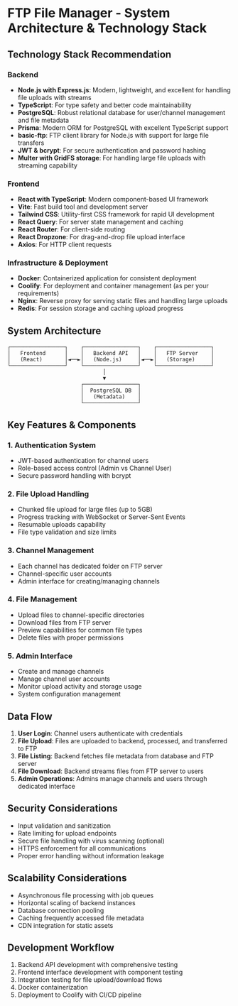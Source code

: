 # FTP File Manager - System Architecture & Technology Stack

## Technology Stack Recommendation

### Backend
- **Node.js with Express.js**: Modern, lightweight, and excellent for handling file uploads with streams
- **TypeScript**: For type safety and better code maintainability
- **PostgreSQL**: Robust relational database for user/channel management and file metadata
- **Prisma**: Modern ORM for PostgreSQL with excellent TypeScript support
- **basic-ftp**: FTP client library for Node.js with support for large file transfers
- **JWT & bcrypt**: For secure authentication and password hashing
- **Multer with GridFS storage**: For handling large file uploads with streaming capability

### Frontend
- **React with TypeScript**: Modern component-based UI framework
- **Vite**: Fast build tool and development server
- **Tailwind CSS**: Utility-first CSS framework for rapid UI development
- **React Query**: For server state management and caching
- **React Router**: For client-side routing
- **React Dropzone**: For drag-and-drop file upload interface
- **Axios**: For HTTP client requests

### Infrastructure & Deployment
- **Docker**: Containerized application for consistent deployment
- **Coolify**: For deployment and container management (as per your requirements)
- **Nginx**: Reverse proxy for serving static files and handling large uploads
- **Redis**: For session storage and caching upload progress

## System Architecture

```
┌─────────────────┐    ┌─────────────────┐    ┌─────────────────┐
│   Frontend      │    │   Backend API   │    │   FTP Server    │
│   (React)       │◄──►│   (Node.js)     │◄──►│   (Storage)     │
└─────────────────┘    └─────────────────┘    └─────────────────┘
                              │
                              ▼
                       ┌─────────────────┐
                       │  PostgreSQL DB  │
                       │   (Metadata)    │
                       └─────────────────┘
```

## Key Features & Components

### 1. Authentication System
- JWT-based authentication for channel users
- Role-based access control (Admin vs Channel User)
- Secure password handling with bcrypt

### 2. File Upload Handling
- Chunked file upload for large files (up to 5GB)
- Progress tracking with WebSocket or Server-Sent Events
- Resumable uploads capability
- File type validation and size limits

### 3. Channel Management
- Each channel has dedicated folder on FTP server
- Channel-specific user accounts
- Admin interface for creating/managing channels

### 4. File Management
- Upload files to channel-specific directories
- Download files from FTP server
- Preview capabilities for common file types
- Delete files with proper permissions

### 5. Admin Interface
- Create and manage channels
- Manage channel user accounts
- Monitor upload activity and storage usage
- System configuration management

## Data Flow

1. **User Login**: Channel users authenticate with credentials
2. **File Upload**: Files are uploaded to backend, processed, and transferred to FTP
3. **File Listing**: Backend fetches file metadata from database and FTP server
4. **File Download**: Backend streams files from FTP server to users
5. **Admin Operations**: Admins manage channels and users through dedicated interface

## Security Considerations

- Input validation and sanitization
- Rate limiting for upload endpoints
- Secure file handling with virus scanning (optional)
- HTTPS enforcement for all communications
- Proper error handling without information leakage

## Scalability Considerations

- Asynchronous file processing with job queues
- Horizontal scaling of backend instances
- Database connection pooling
- Caching frequently accessed file metadata
- CDN integration for static assets

## Development Workflow

1. Backend API development with comprehensive testing
2. Frontend interface development with component testing
3. Integration testing for file upload/download flows
4. Docker containerization
5. Deployment to Coolify with CI/CD pipeline